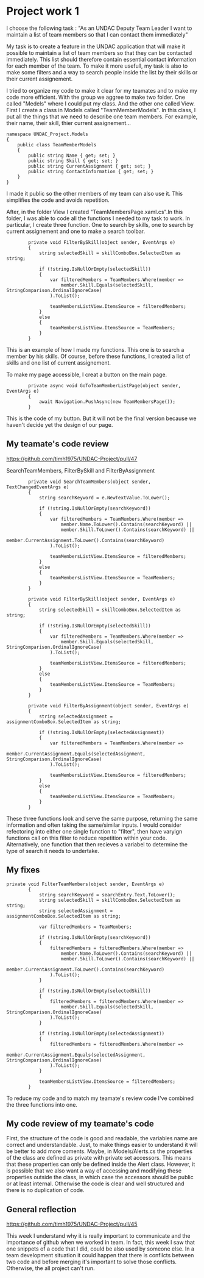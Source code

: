 # Project work 1


I choose the following task :
"As an UNDAC Deputy Team Leader I want to maintain a list of team members so that I can contact them immediately"

My task is to create a feature in the UNDAC application that will make it possible to maintain a list of team members
so that they can be contacted immediately. 
This list should therefore contain essential contact information for each member of the team.
To make it more usefull, my task is also to make some filters and a way to search people inside the list by their skills or 
their current assignement. 

I tried to organize my code to make it clear for my teamates and to make my code more efficient. 
With the group we aggree to make two folder. One called "Medels" where I could put my class. And the other one called View. 
First I create a class in Models called "TeamMemberModels". In this class, I put all the things that we need to describe one 
team members. For example, their name, their skill, thier current assignement...

```
namespace UNDAC_Project.Models
{
    public class TeamMemberModels
    {
        public string Name { get; set; }
        public string Skill { get; set; }
        public string CurrentAssignment { get; set; }
        public string ContactInformation { get; set; }
    }
}
```
I made it public so the other members of my team can also use it. This simplifies the code and avoids repetition.

After, in the folder View I created "TeamMembersPage.xaml.cs".In this folder, I was able to code all the functions I needed 
to my task to work.
In particular, I create three function. One to search by skills, one to search by current assignement and one to make a search toolbar.

```
        private void FilterBySkill(object sender, EventArgs e)
        {
            string selectedSkill = skillComboBox.SelectedItem as string;

            if (!string.IsNullOrEmpty(selectedSkill))
            {
                var filteredMembers = TeamMembers.Where(member =>
                    member.Skill.Equals(selectedSkill, StringComparison.OrdinalIgnoreCase)
                ).ToList();

                teamMembersListView.ItemsSource = filteredMembers;
            }
            else
            {
                teamMembersListView.ItemsSource = TeamMembers;
            }
        }
```

This is an example of how I made my functions. This one is to search a member by his skills. 
Of course, before these functions, I created a list of skills and one list of current assignement. 

To make my page accessible, I creat a button on the main page. 

```
        private async void GoToTeamMemberListPage(object sender, EventArgs e)
        {
            await Navigation.PushAsync(new TeamMembersPage());
        }
```

This is the code of my button. But it will not be the final version because we haven't decide yet the design of our page. 


## My teamate's code review

https://github.com/timh1975/UNDAC-Project/pull/47

SearchTeamMembers, FilterBySkill and FilterByAssignment
```
        private void SearchTeamMembers(object sender, TextChangedEventArgs e)
        {
            string searchKeyword = e.NewTextValue.ToLower();

            if (!string.IsNullOrEmpty(searchKeyword))
            {
                var filteredMembers = TeamMembers.Where(member =>
                    member.Name.ToLower().Contains(searchKeyword) ||
                    member.Skill.ToLower().Contains(searchKeyword) ||
                    member.CurrentAssignment.ToLower().Contains(searchKeyword)
                ).ToList();

                teamMembersListView.ItemsSource = filteredMembers;
            }
            else
            {
                teamMembersListView.ItemsSource = TeamMembers;
            }
        }

        private void FilterBySkill(object sender, EventArgs e)
        {
            string selectedSkill = skillComboBox.SelectedItem as string;

            if (!string.IsNullOrEmpty(selectedSkill))
            {
                var filteredMembers = TeamMembers.Where(member =>
                    member.Skill.Equals(selectedSkill, StringComparison.OrdinalIgnoreCase)
                ).ToList();

                teamMembersListView.ItemsSource = filteredMembers;
            }
            else
            {
                teamMembersListView.ItemsSource = TeamMembers;
            }
        }

        private void FilterByAssignment(object sender, EventArgs e)
        {
            string selectedAssignment = assignmentComboBox.SelectedItem as string;

            if (!string.IsNullOrEmpty(selectedAssignment))
            {
                var filteredMembers = TeamMembers.Where(member =>
                    member.CurrentAssignment.Equals(selectedAssignment, StringComparison.OrdinalIgnoreCase)
                ).ToList();

                teamMembersListView.ItemsSource = filteredMembers;
            }
            else
            {
                teamMembersListView.ItemsSource = TeamMembers;
            }
        }
 ```
These three functions look and serve the same purpose,
returning the same information and often taking the same/similar inputs. 
I would consider refectoring into either one single function to "filter", then have varyign functions call on this filter 
to reduce repetition within your code. Alternatively, one function that then recieves a variabel to determine the type of 
search it needs to undertake.

## My fixes

```
private void FilterTeamMembers(object sender, EventArgs e)
        {
            string searchKeyword = searchEntry.Text.ToLower();
            string selectedSkill = skillComboBox.SelectedItem as string;
            string selectedAssignment = assignmentComboBox.SelectedItem as string;

            var filteredMembers = TeamMembers;

            if (!string.IsNullOrEmpty(searchKeyword))
            {
                filteredMembers = filteredMembers.Where(member =>
                    member.Name.ToLower().Contains(searchKeyword) ||
                    member.Skill.ToLower().Contains(searchKeyword) ||
                    member.CurrentAssignment.ToLower().Contains(searchKeyword)
                ).ToList();
            }

            if (!string.IsNullOrEmpty(selectedSkill))
            {
                filteredMembers = filteredMembers.Where(member =>
                    member.Skill.Equals(selectedSkill, StringComparison.OrdinalIgnoreCase)
                ).ToList();
            }

            if (!string.IsNullOrEmpty(selectedAssignment))
            {
                filteredMembers = filteredMembers.Where(member =>
                    member.CurrentAssignment.Equals(selectedAssignment, StringComparison.OrdinalIgnoreCase)
                ).ToList();
            }

            teamMembersListView.ItemsSource = filteredMembers;
        }
```

To reduce my code and to match my teamate's review code I've combined the three functions into one.

## My code review of my teamate's code
First, the structure of the code is good and readable, the variables name are correct and understandable.
Just, to make things easier to understand it will be better to add more coments.
Maybe, in Models/Alerts.cs the properties of the class are defined as private with private set accessors. 
This means that these properties can only be defined inside the Alert class. However, it is possible that we also want a 
way of accessing and modifying these properties outside the class, in which case the accessors should be public or at least 
internal.
Otherwise the code is clear and well structured and there is no duplication of code.

## General reflection

https://github.com/timh1975/UNDAC-Project/pull/45

This week I understand why it is really important to communicate and the importance of github when we worked in team.
In fact, this week I saw that one snippets of a code that I did, could be also used by someone else. 
In a team development situation it could happen that there is confilcts between two code and before merging it's important 
to solve those conflicts. 
Otherwise, the all project can't run.



